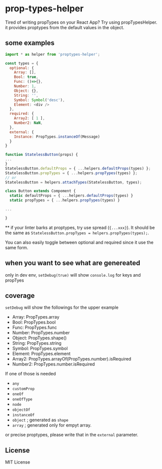 # prop-types-helper

Tired of writing propTypes on your React App?
Try using propTypesHelper.
it provides proptypes from the default values in the object.

## some examples

```js
import * as helper from 'proptypes-helper';

const types = {
  optional: {
    Array: [],
    Bool: true,
    Func: ()=>{},
    Number: 1,
    Object: {},
    String: '',
    Symbol: Symbol('desc'),
    Element: <div />
  },
  required: {
    Array2: [ 1 ],
    Number2: NaN,
  },
  external: {
    Instance: PropTypes.instanceOf(Message)
  }
}

function StatelessButton(props) {
...
}
StatelessButton.defaultProps = { ...helpers.defaultProps(types) };
StatelessButton.propTypes = { ...helpers.propTypes(types) };
// or
StatelessButton = helpers.attachTypes(StatelessButton, types);

class Button extends Compoment {
  static defaultProps = { ...helpers.defaultProps(types) }
  static propTypes = { ...helpers.propTypes(types) }

...

}
```

** if your linter barks at proptypes, try use spread (`{...xxx}`).
It should be the same as `StatelessButton.propTypes = helpers.propTypes(types);`.

You can also easily toggle between optional and required since it use the same form.

## when you want to see what are genereated

only in dev env,
`setDebug(true)`
will show `console.log` for keys and propTyes

## coverage

`setDebug` will show the followings for the upper example

* Array: PropTypes.array
* Bool: PropTypes.bool
* Func: PropTypes.func
* Number: PropTypes.number
* Object: PropTypes.shape()
* String: PropTypes.string
* Symbol: PropTypes.symbol
* Element: PropTypes.element
* Array2: PropTypes.arrayOf(PropTypes.number).isRequired
* Number2: PropTypes.number.isRequired

If one of those is needed

- `any`
- `customProp`
- `oneOf`
- `oneOfType`
- `node`
- `objectOf`
- `instanceOf`
- `object` ; generated as `shape`
- `array` ; generated only for empyt array.

or precise proptypes, please write that in the `external` parameter.

## License

MIT License
